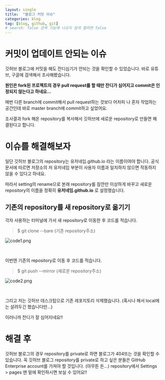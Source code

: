 ```yaml
---
layout: single
title:  "블로그 커밋 이슈"
categories: blog
tag: [blog, github, git]
# search: false 검색 기능에 나오지 않게 할려면 false
---
```


# 커밋이 업데이트 안되는 이슈
깃허브 블로그에 커밋을 해도 잔디심기가 안되는 것을 확인할 수 있었습니다. 바로 유튜브, 구글에 검색해서 조사해봤습니다. 

<b>원인은 fork된 프로젝트의 경우 pull request를 할 때만 잔디가 심어지고 commit은 인정되지 않는다고 하네요... </b>

매번 다른 branch에 commit해서 pull request하는 것보다 어차피 나 혼자 작업하는 공간인데 바로 master branch에 commit하고 싶었어요.

조사결과 fork 해온 repository를 복사해서 깃허브에 새로운 repository로 만들면 해결된다고 합니다.

# 이슈를 해결해보자
일단 깃허브 블로그의 repository는 유저네임.github.io 라는 이름이여야 합니다. 공식문서에 따르면 저장소의 저 유저네임 부분이 사용자 이름과 일치하지 않으면 작동하지 않을 수 있다고 하네요.

따라서 setting의 rename으로 본래 repository를 잠깐만 이상하게 바꾸고 새로운 repository의 이름을 정확히 <b>유저네임.github.io</b> 로 설정했습니다.

## 기존의 repository를 새 repository로 옮기기
각자 사용하는 터미널에 가서 새 repository로 이동한 후 코드를 적습니다.
> $ git clone --bare (기존 repository주소)

![code1.png]({{site.url}}/assets/images/2023-02-01-Blog_Commit_Issue/code1.png)

<br>

이번엔 기존의 repository로 이동 후 코드를 적습니다.
> $ git push --mirror (새로운 repository주소) 

![code2.png]({{site.url}}/assets/images/2023-02-01-Blog_Commit_Issue/code2.png)

<br>

그리고 저는 깃허브 데스크탑으로 기존 레포지토리 삭제했습니다.
(혹시나 해서 local에는 살려두긴 했습니다만...)

이러니까 잔디가 잘 심어지네요!!

# 해결 후 
깃허브 블로그의 경우 repository를 private로 하면 블로그가 404뜨는 것을 확인할 수 있습니다. 꼭 깃허브 블로그 repository를 private로 하고 싶은 분들은 GitHub Enterprise account를 가져야 할 것입니다. (아무튼 돈...)
repository에서 Settings > pages 맨 밑에 확인하시면 보실 수 있어요!!